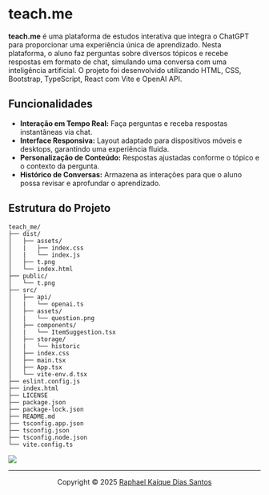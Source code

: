 # teach.me

**teach.me** é uma plataforma de estudos interativa que integra o ChatGPT para proporcionar uma experiência única de aprendizado. Nesta plataforma, o aluno faz perguntas sobre diversos tópicos e recebe respostas em formato de chat, simulando uma conversa com uma inteligência artificial. O projeto foi desenvolvido utilizando HTML, CSS, Bootstrap, TypeScript, React com Vite e OpenAI API.

## Funcionalidades
- **Interação em Tempo Real:** Faça perguntas e receba respostas instantâneas via chat.
- **Interface Responsiva:** Layout adaptado para dispositivos móveis e desktops, garantindo uma experiência fluida.
- **Personalização de Conteúdo:** Respostas ajustadas conforme o tópico e o contexto da pergunta.
- **Histórico de Conversas:** Armazena as interações para que o aluno possa revisar e aprofundar o aprendizado.

## Estrutura do Projeto

```plaintext
teach_me/
├── dist/
│   ├── assets/
│   |   ├── index.css
│   |   └── index.js
│   ├── t.png
│   └── index.html
├── public/
│   └── t.png
├── src/
│   ├── api/
│   |   └── openai.ts
│   ├── assets/
│   |   └── question.png
│   ├── components/
│   |   └── ItemSuggestion.tsx
│   ├── storage/
│   |   └── historic
│   ├── index.css
│   ├── main.tsx
│   ├── App.tsx
│   └── vite-env.d.tsx
├── eslint.config.js
├── index.html
├── LICENSE
├── package.json
├── package-lock.json
├── README.md
├── tsconfig.app.json
├── tsconfig.json
├── tsconfig.node.json
└── vite.config.ts
```

<a href="https://github.com/user-attachments/assets/5b4102ba-f6ae-491e-8067-273f8e61969f"><img src="https://raphaelkaique1.github.io/teach_me/dist/"/></a>

---

<div align="center">Copyright &copy; 2025 <a href="https://github.com/raphaelkaique1">Raphael Kaíque Dias Santos</a></div>